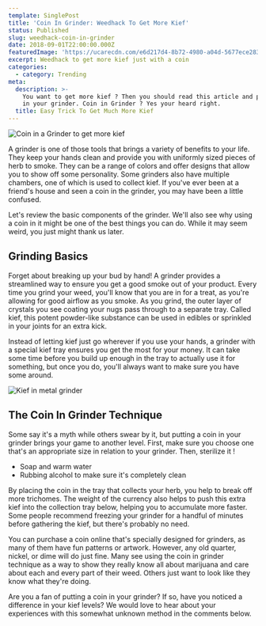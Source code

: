 ```yaml
---
template: SinglePost
title: 'Coin In Grinder: Weedhack To Get More Kief'
status: Published
slug: weedhack-coin-in-grinder
date: 2018-09-01T22:00:00.000Z
featuredImage: 'https://ucarecdn.com/e6d217d4-8b72-4980-a04d-5677ece28347/'
excerpt: Weedhack to get more kief just with a coin
categories:
  - category: Trending
meta:
  description: >-
    You want to get more kief ? Then you should read this article and put a coin
    in your grinder. Coin in Grinder ? Yes your heard right.
  title: Easy Trick To Get Much More Kief
---
```

![Coin in a Grinder to get more kief](https://ucarecdn.com/5d856967-c4c1-4a57-95c3-129fec28d84d/)

A grinder is one of those tools that brings a variety of benefits to your life. They keep your hands clean and provide you with uniformly sized pieces of herb to smoke. They can be a range of colors and offer designs that allow you to show off some personality. Some grinders also have multiple chambers, one of which is used to collect kief. If you've ever been at a friend's house and seen a coin in the grinder, you may have been a little confused.

Let's review the basic components of the grinder. We'll also see why using a coin in it might be one of the best things you can do. While it may seem weird, you just might thank us later.

## Grinding Basics

Forget about breaking up your bud by hand! A grinder provides a streamlined way to ensure you get a good smoke out of your product. Every time you grind your weed, you'll know that you are in for a treat, as you're allowing for good airflow as you smoke. As you grind, the outer layer of crystals you see coating your nugs pass through to a separate tray. Called kief, this potent powder-like substance can be used in edibles or sprinkled in your joints for an extra kick.

Instead of letting kief just go wherever if you use your hands, a grinder with a special kief tray ensures you get the most for your money. It can take some time before you build up enough in the tray to actually use it for something, but once you do, you'll always want to make sure you have some around.

![Kief in metal grinder](https://ucarecdn.com/247dcd35-81c5-42ae-b0f3-06dd5b706677/)

## The Coin In Grinder Technique

Some say it's a myth while others swear by it, but putting a coin in your grinder brings your game to another level. First, make sure you choose one that's an appropriate size in relation to your grinder. Then, sterilize it !

* Soap and warm water
* Rubbing alcohol to make sure it's completely clean

By placing the coin in the tray that collects your herb, you help to break off more trichomes. The weight of the currency also helps to push this extra kief into the collection tray below, helping you to accumulate more faster. Some people recommend freezing your grinder for a handful of minutes before gathering the kief, but there's probably no need.

You can purchase a coin online that's specially designed for grinders, as many of them have fun patterns or artwork. However, any old quarter, nickel, or dime will do just fine. Many see using the coin in grinder technique as a way to show they really know all about marijuana and care about each and every part of their weed. Others just want to look like they know what they're doing.

Are you a fan of putting a coin in your grinder? If so, have you noticed a difference in your kief levels? We would love to hear about your experiences with this somewhat unknown method in the comments below.
